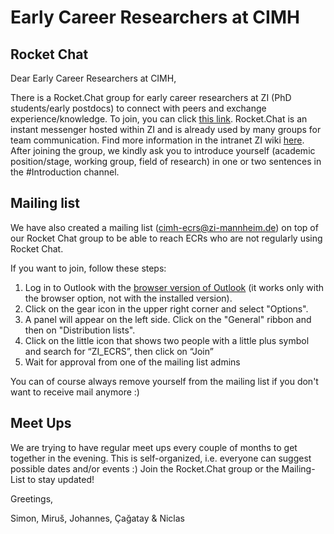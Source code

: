 # Early Career Researchers at CIMH

## Rocket Chat
Dear Early Career Researchers at CIMH,

There is a Rocket.Chat group for early career researchers at ZI (PhD students/early postdocs) to connect with peers and exchange experience/knowledge. To join, you can click [this link](https://chat.zi-mannheim.de/invite/mbZEaL). Rocket.Chat is an instant messenger hosted within ZI and is already used by many groups for team communication. Find more information in the intranet ZI wiki [here](http://wiki.zi.local/services/chat?s%5B%5D=rocket). After joining the group, we kindly ask you to introduce yourself (academic position/stage, working group, field of research) in one or two sentences in the #Introduction channel.

## Mailing list
We have also created a mailing list (cimh-ecrs@zi-mannheim.de) on top of our Rocket Chat group to be able to reach ECRs who are not regularly using Rocket Chat.

If you want to join, follow these steps:

1) Log in to Outlook with the [browser version of Outlook](https://owa.zi-mannheim.de/) (it works only with the browser option, not with the installed version).
2) Click on the gear icon in the upper right corner and select "Options".
3) A panel will appear on the left side. Click on the "General" ribbon and then on "Distribution lists".
4) Click on the little icon that shows two people  with a little plus symbol and search for “ZI_ECRS”, then click on “Join”
5) Wait for approval from one of the mailing list admins

You can of course always remove yourself from the mailing list if you don't want to receive mail anymore :)

## Meet Ups
We are trying to have regular meet ups every couple of months to get together in the evening. This is self-organized, i.e. everyone can suggest possible dates and/or events :) Join the Rocket.Chat group or the Mailing-List to stay updated!

Greetings,

Simon, Miruš, Johannes, Çağatay & Niclas
